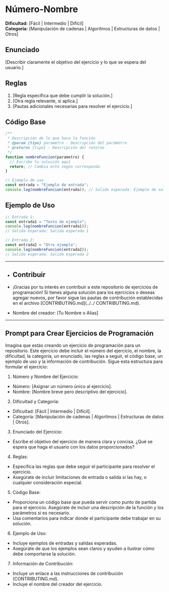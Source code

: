 # Número-Nombre  
**Dificultad:** [Fácil | Intermedio | Difícil]  
**Categoría:** [Manipulación de cadenas | Algoritmos | Estructuras de datos | Otros]  

## Enunciado  
[Describir claramente el objetivo del ejercicio y lo que se espera del usuario.]  

## Reglas  
1. [Regla específica que debe cumplir la solución.]  
2. [Otra regla relevante, si aplica.]  
3. [Pautas adicionales necesarias para resolver el ejercicio.]  

## Código Base  
```javascript
/**
 * Descripción de lo que hace la función
 * @param {tipo} parametro - Descripción del parámetro
 * @returns {tipo} - Descripción del retorno
 */
function nombreFuncion(parametro) {
  // Escribe tu solución aquí
  return; // Cambia esto según corresponda
}

// Ejemplo de uso
const entrada = "Ejemplo de entrada";
console.log(nombreFuncion(entrada)); // Salida esperada: Ejemplo de salida
```

## Ejemplo de Uso
```javascript
// Entrada 1:
const entrada1 = "Texto de ejemplo";
console.log(nombreFuncion(entrada1)); 
// Salida esperada: Salida esperada 1

// Entrada 2:
const entrada2 = "Otro ejemplo";
console.log(nombreFuncion(entrada2)); 
// Salida esperada: Salida esperada 2
```

---

- ## Contribuir

- ¡Gracias por tu interés en contribuir a este 
repositorio de ejercicios de programación! Si tienes 
alguna solución para los ejercicios o deseas agregar 
nuevos, por favor sigue las pautas de contribución 
establecidas en el archivo [CONTRIBUTING.md](../../
CONTRIBUTING.md).
- Nombre del creador: [Tu Nombre o Alias]

---

## Prompt para Crear Ejercicios de Programación

Imagina que estás creando un ejercicio de programación para un repositorio. Este ejercicio debe incluir el número del ejercicio, el nombre, la dificultad, la categoría, un enunciado, las reglas a seguir, el código base, un ejemplo de uso y la información de contribución. Sigue esta estructura para formular el ejercicio:

1. Número y Nombre del Ejercicio:

- Número: [Asignar un número único al ejercicio].
- Nombre: [Nombre breve pero descriptivo del ejercicio].

2. Dificultad y Categoría:

- Dificultad: [Fácil | Intermedio | Difícil].
- Categoría: [Manipulación de cadenas | Algoritmos | Estructuras de datos | Otros].

3. Enunciado del Ejercicio:

- Escribe el objetivo del ejercicio de manera clara y concisa. ¿Qué se espera que haga el usuario con los datos proporcionados?

4. Reglas:

- Especifica las reglas que debe seguir el participante para resolver el ejercicio.
- Asegúrate de incluir limitaciones de entrada o salida si las hay, o cualquier consideración especial.

5. Código Base:

- Proporciona un código base que pueda servir como punto de partida para el ejercicio. Asegúrate de incluir una descripción de la función y los parámetros si es necesario.
- Usa comentarios para indicar donde el participante debe trabajar en su solución.

6. Ejemplo de Uso:

- Incluye ejemplos de entradas y salidas esperadas.
- Asegúrate de que los ejemplos sean claros y ayuden a ilustrar cómo debe comportarse la solución.

7. Información de Contribución:

- Incluye un enlace a las instrucciones de contribución (CONTRIBUTING.md).
- Incluye el nombre del creador del ejercicio.